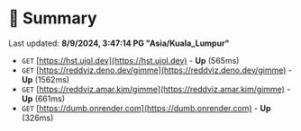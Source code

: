 # 📖 Summary
Last updated: **8/9/2024, 3:47:14 PG "Asia/Kuala_Lumpur"**

- `GET` [https://hst.ujol.dev](https://hst.ujol.dev) - **Up** (565ms)
- `GET` [https://reddviz.deno.dev/gimme](https://reddviz.deno.dev/gimme) - **Up** (1562ms)
- `GET` [https://reddviz.amar.kim/gimme](https://reddviz.amar.kim/gimme) - **Up** (661ms)
- `GET` [https://dumb.onrender.com](https://dumb.onrender.com) - **Up** (326ms)
